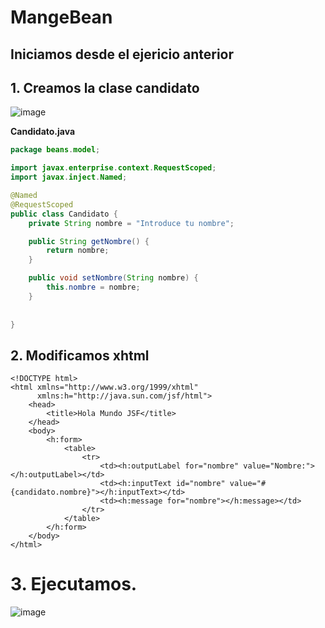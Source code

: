 # MangeBean

## Iniciamos desde el ejericio anterior

## 1. Creamos la clase candidato

![image](https://user-images.githubusercontent.com/31961588/191173843-d3add6f5-2c7a-4521-8bf5-fe6f0d531187.png)


**Candidato.java**
```Java
package beans.model;

import javax.enterprise.context.RequestScoped;
import javax.inject.Named;

@Named
@RequestScoped
public class Candidato {
    private String nombre = "Introduce tu nombre";

    public String getNombre() {
        return nombre;
    }

    public void setNombre(String nombre) {
        this.nombre = nombre;
    }
    
    
}
```

## 2. Modificamos xhtml

```Xhtml
<!DOCTYPE html>
<html xmlns="http://www.w3.org/1999/xhtml"
      xmlns:h="http://java.sun.com/jsf/html">
    <head>
        <title>Hola Mundo JSF</title>
    </head>
    <body>
        <h:form>
            <table>
                <tr>
                    <td><h:outputLabel for="nombre" value="Nombre:"></h:outputLabel></td>
                    <td><h:inputText id="nombre" value="#{candidato.nombre}"></h:inputText></td>
                    <td><h:message for="nombre"></h:message></td>
                </tr>
            </table>
        </h:form>
    </body>
</html>
```

# 3. Ejecutamos. 

![image](https://user-images.githubusercontent.com/31961588/191177005-1277cdc3-1748-4320-88f9-c3a306e175ba.png)

